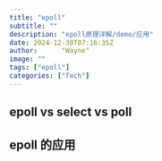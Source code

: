 ```yaml
---
title: "epoll"
subtitle: ""
description: "epoll原理详解/demo/应用"
date: 2024-12-30T07:16:35Z
author:      "Wayne"
image: ""
tags: ["epoll"]
categories: ["Tech"]
---
```


## epoll vs select vs poll

## epoll 的应用
